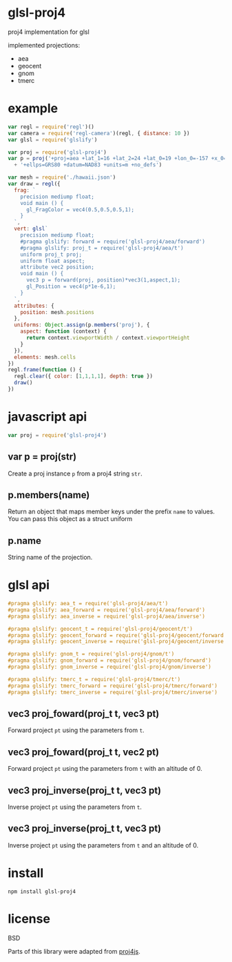 # glsl-proj4

proj4 implementation for glsl

implemented projections:

* aea
* geocent
* gnom
* tmerc

# example

``` js
var regl = require('regl')()
var camera = require('regl-camera')(regl, { distance: 10 })
var glsl = require('glslify')

var proj = require('glsl-proj4')
var p = proj('+proj=aea +lat_1=16 +lat_2=24 +lat_0=19 +lon_0=-157 +x_0=0 +y_0=0'
  + '+ellps=GRS80 +datum=NAD83 +units=m +no_defs')

var mesh = require('./hawaii.json')
var draw = regl({
  frag: `
    precision mediump float;
    void main () {
      gl_FragColor = vec4(0.5,0.5,0.5,1);
    }
  `,
  vert: glsl`
    precision mediump float;
    #pragma glslify: forward = require('glsl-proj4/aea/forward')
    #pragma glslify: proj_t = require('glsl-proj4/aea/t')
    uniform proj_t proj;
    uniform float aspect;
    attribute vec2 position;
    void main () {
      vec3 p = forward(proj, position)*vec3(1,aspect,1);
      gl_Position = vec4(p*1e-6,1);
    }
  `,
  attributes: {
    position: mesh.positions
  },
  uniforms: Object.assign(p.members('proj'), {
    aspect: function (context) {
      return context.viewportWidth / context.viewportHeight
    }
  }),
  elements: mesh.cells
})
regl.frame(function () {
  regl.clear({ color: [1,1,1,1], depth: true })
  draw()
})
```

# javascript api

``` js
var proj = require('glsl-proj4')
```

## var p = proj(str)

Create a proj instance `p` from a proj4 string `str`.

## p.members(name)

Return an object that maps member keys under the prefix `name` to values. You
can pass this object as a struct uniform

## p.name

String name of the projection.

# glsl api

``` glsl
#pragma glslify: aea_t = require('glsl-proj4/aea/t')
#pragma glslify: aea_forward = require('glsl-proj4/aea/forward')
#pragma glslify: aea_inverse = require('glsl-proj4/aea/inverse')

#pragma glslify: geocent_t = require('glsl-proj4/geocent/t')
#pragma glslify: geocent_forward = require('glsl-proj4/geocent/forward')
#pragma glslify: geocent_inverse = require('glsl-proj4/geocent/inverse')

#pragma glslify: gnom_t = require('glsl-proj4/gnom/t')
#pragma glslify: gnom_forward = require('glsl-proj4/gnom/forward')
#pragma glslify: gnom_inverse = require('glsl-proj4/gnom/inverse')

#pragma glslify: tmerc_t = require('glsl-proj4/tmerc/t')
#pragma glslify: tmerc_forward = require('glsl-proj4/tmerc/forward')
#pragma glslify: tmerc_inverse = require('glsl-proj4/tmerc/inverse')
```

## vec3 proj_foward(proj_t t, vec3 pt)

Forward project `pt` using the parameters from `t`.

## vec3 proj_foward(proj_t t, vec2 pt)

Forward project `pt` using the parameters from `t` with an altitude of 0.

## vec3 proj_inverse(proj_t t, vec3 pt)

Inverse project `pt` using the parameters from `t`.

## vec3 proj_inverse(proj_t t, vec3 pt)

Inverse project `pt` using the parameters from `t` and an altitude of 0.

# install

```
npm install glsl-proj4
```

# license

BSD

Parts of this library were adapted from
[proj4js](https://github.com/proj4js/proj4js).
